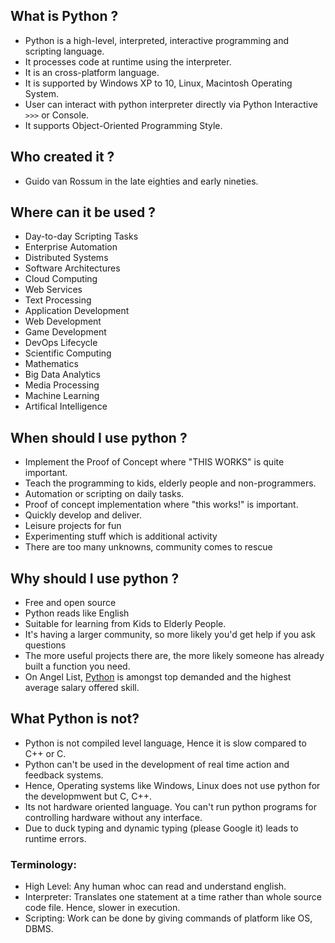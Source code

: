 ## What is Python ?
   * Python is a high-level, interpreted, interactive programming and scripting language.
   * It processes code at runtime using the interpreter.
   * It is an cross-platform language.
   * It is supported by Windows XP to 10, Linux, Macintosh Operating System.
   * User can interact with python interpreter directly via Python Interactive `>>>` or Console.
   * It supports Object-Oriented Programming Style.

## Who created it ?
   * Guido van Rossum in the late eighties and early nineties.

## Where can it be used ?
   * Day-to-day Scripting Tasks
   * Enterprise Automation
   * Distributed Systems
   * Software Architectures
   * Cloud Computing
   * Web Services
   * Text Processing
   * Application Development
   * Web Development
   * Game Development
   * DevOps Lifecycle
   * Scientific Computing
   * Mathematics
   * Big Data Analytics
   * Media Processing
   * Machine Learning
   * Artifical Intelligence
    
## When should I use python ?
   * Implement the Proof of Concept where "THIS WORKS" is quite important.
   * Teach the programming to kids, elderly people and non-programmers.
   * Automation or scripting on daily tasks.
   * Proof of concept implementation where "this works!" is important.
   * Quickly develop and deliver.
   * Leisure projects for fun
   * Experimenting stuff which is additional activity
   * There are too many unknowns, community comes to rescue

## Why should I use python ?
  * Free and open source
  * Python reads like English
  * Suitable for learning from Kids to Elderly People.
  * It's having a larger community, so more likely you'd get help if you ask questions
  * The more useful projects there are, the more likely someone has already built a function you need.
  * On Angel List, [Python](https://angel.co/skills) is amongst top demanded and the highest average salary offered skill.
  
## What Python is not?
   * Python is not compiled level language, Hence it is slow compared to C++ or C.
   * Python can't be used in the development of real time action and feedback systems.  
   * Hence, Operating systems like Windows, Linux does not use python for the developmwent but C, C++.
   * Its not hardware oriented language. You can't run python programs for controlling hardware without any interface.
   * Due to duck typing and dynamic typing (please Google it) leads to runtime errors.

### Terminology:
  * High Level: Any human whoc can read and understand english.
  * Interpreter: Translates one statement at a time rather than whole source code file. Hence, slower in execution.
  * Scripting: Work can be done by giving commands of platform like OS, DBMS.
